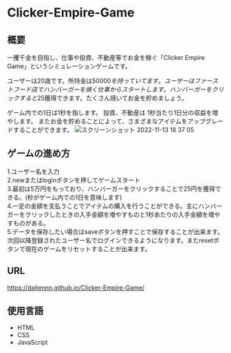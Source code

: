 # Clicker-Empire-Game
## 概要
一攫千金を目指し、仕事や投資、不動産等でお金を稼ぐ「Clicker Empire Game」というシミュレーションゲームです。

ユーザーは20歳です。所持金は$50000を持っていてます。ユーザーはファーストフード店でハンバーガーを焼く仕事からスタートします。 ハンバーガーをクリックすると$25獲得できます。たくさん焼いてお金を貯めましょう。

ゲーム内での1日は1秒を指します。
投資、不動産は 1秒当たり1日分の収益を増やします。
またお金を貯めることによって、さまざまなアイテムをアップグレードすることができます。
![スクリーンショット 2022-11-13 18 37 05](https://user-images.githubusercontent.com/101037787/201515338-77ea1f57-86cb-4a4d-ae2d-40834e14ac84.png)

## ゲームの進め方
1.ユーザー名を入力</br>
2.newまたはloginボタンを押してゲームスタート</br>
3.最初は5万円をもっており、ハンバーガーをクリックすることで25円を獲得できる。(秒がゲーム内での1日を意味します)</br>
4.一定の金額を支払うことでアイテムの購入を行うことができる。主にハンバーガーをクリックしたときの入手金額を増やすものと1秒あたりの入手金額を増やすものがある。</br>
5.データを保存したい場合はsaveボタンを押すことで保存することが出来ます。次回以降登録されたユーザー名でログインできるようになります。またresetボタンで現在のゲームをリセットすることが出来ます。
## URL
https://daitennn.github.io/Clicker-Empire-Game/
## 使用言語
<ul>
<li>HTML</li>
<li>CSS</li>
<li>JavaScript</li>
</ul>
